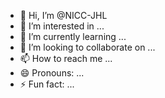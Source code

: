 - 👋 Hi, I’m @NICC-JHL
- 👀 I’m interested in ...
- 🌱 I’m currently learning ...
- 💞️ I’m looking to collaborate on ...
- 📫 How to reach me ...
- 😄 Pronouns: ...
- ⚡ Fun fact: ...

<!---
NICC-JHL/NICC-JHL is a ✨ special ✨ repository because its `README.md` (this file) appears on your GitHub profile.
You can click the Preview link to take a look at your changes.
--->
